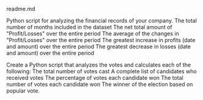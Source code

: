 readme.md

Python script for analyzing the financial records of your company.
The total number of months included in the dataset
The net total amount of "Profit/Losses" over the entire period
The average of the changes in "Profit/Losses" over the entire period
The greatest increase in profits (date and amount) over the entire period
The greatest decrease in losses (date and amount) over the entire period

Create a Python script that analyzes the votes and calculates each of the following:
 The total number of votes cast
 A complete list of candidates who received votes
 The percentage of votes each candidate won
 The total number of votes each candidate won
 The winner of the election based on popular vote.
